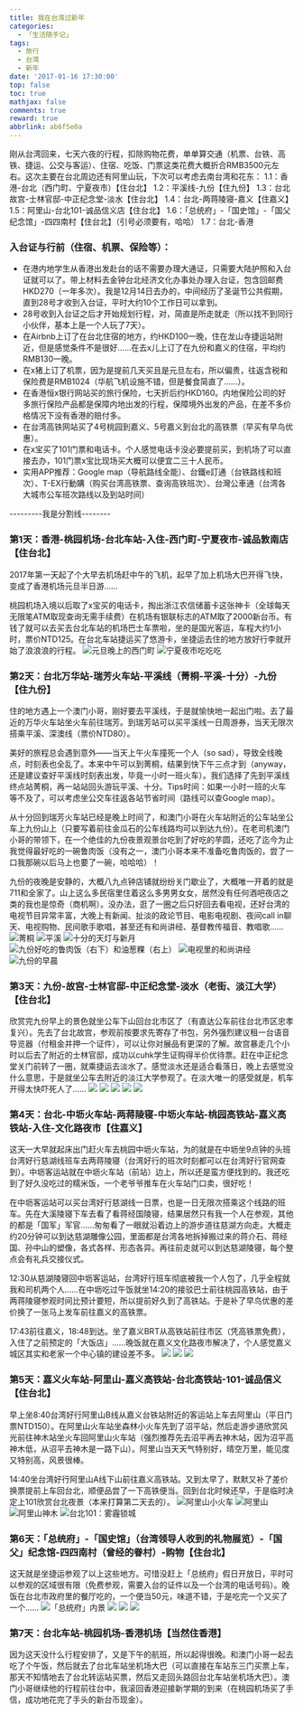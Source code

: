 ```yaml
---
title: 我在台湾过新年
categories:
  - 「生活随手记」
tags:
  - 旅行
  - 台湾
  - 新年
date: '2017-01-16 17:30:00'
top: false
toc: true
mathjax: false
comments: true
reward: true
abbrlink: ab6f5e0a
---
```

刚从台湾回来，七天六夜的行程，扣除购物花费，单单算交通（机票、台铁、高铁、捷运、公交与客运）、住宿、吃饭、门票这类花费大概折合RMB3500元左右。这次主要在台北周边还有阿里山玩，下次可以考虑去南台湾和花东：
1.1：香港-台北（西门町、宁夏夜市）【住台北】
1.2：平溪线-九份【住九份】
1.3：台北故宫-士林官邸-中正纪念堂-淡水【住台北】<!-- more -->
1.4：台北-两蒋陵寝-嘉义【住嘉义】
1.5：阿里山-台北101-诚品信义店【住台北】
1.6：「总统府」-「国史馆」-「国父纪念馆」-四四南村【住台北】（引号必须要有，哈哈）
1.7：台北-香港

### 入台证与行前（住宿、机票、保险等）：

- 在港内地学生从香港出发赴台的话不需要办理大通证，只需要大陆护照和入台证就可以了。带上材料去金钟台北经济文化办事处办理入台证，包含回邮费HKD270（一年多次）。我是12月14日去办的，中间经历了圣诞节公共假期，直到28号才收到入台证，平时大约10个工作日可以拿到。
- 28号收到入台证之后才开始规划行程，对，简直是所走就走（所以找不到同行小伙伴，基本上是一个人玩了7天）。
- 在Airbnb上订了在台北住宿的地方，约HKD100一晚，住在龙山寺捷运站附近，但是感觉条件不是很好……在去x儿上订了在九份和嘉义的住宿，平均约RMB130一晚。
- 在x猪上订了机票，因为是提前几天买且是元旦左右，所以偏贵，往返含税和保险费是RMB1024（华航飞机设施不错，但是餐食简直了……）。
- 在香港恒x银行网站买的旅行保险，七天折后约HKD160。内地保险公司的好多旅行保险产品都是保障内地出发的行程，保障境外出发的产品，在差不多价格情况下没有香港的赔付多。
- 在台湾高铁网站买了4号桃园到嘉义、5号嘉义到台北的高铁票（早买有早鸟优惠）。
- 在x宝买了101门票和电话卡。个人感觉电话卡没必要提前买，到机场了可以直接去办，101门票x宝比现场买大概可以便宜二三十人民币。
- 实用APP推荐：Google map（导航路线全能）、台鐵e訂通（台铁路线和班次）、T-EX行動購（购买台湾高铁票、查询高铁班次）、台灣公車通（台湾各大城市公车班次路线以及到站时间）

---------我是分割线--------

### 第1天：香港-桃园机场-台北车站-入住-西门町-宁夏夜市-诚品敦南店【住台北】

2017年第一天起了个大早去机场赶中午的飞机，起早了加上机场大巴开得飞快，变成了香港机场元旦半日游……

桃园机场入境以后取了x宝买的电话卡，掏出浙江农信储蓄卡这张神卡（全球每天无限笔ATM取现查询无需手续费）在机场有银联标志的ATM取了2000新台币。有钱了就可以去买去台北车站的机场巴士车票啦，坐的是国光客运，车程大约1小时，票价NTD125。在台北车站捷运买了悠游卡，坐捷运去住的地方放好行李就开始了浪浪浪的行程。
![](/cloud/posts/2017/20170116/pic_1.jpg "元旦晚上的西门町")
![](/cloud/posts/2017/20170116/pic_2.jpg "宁夏夜市吃吃吃")

### 第2天：台北万华站-瑞芳火车站-平溪线（菁桐-平溪-十分）-九份【住九份】

住的地方遇上一个澳门小哥，刚好要去平溪线，于是就愉快地一起出门啦。去了最近的万华火车站坐火车前往瑞芳。到瑞芳站可以买平溪线一日周游券，当天无限次搭乘平溪、深澳线（票价NTD80）。

美好的旅程总会遇到意外——当天上午火车撞死一个人（so sad），导致全线晚点，时刻表也全乱了。本来中午可以到菁桐，结果到快下午三点才到（anyway，还是建议查好平溪线时刻表出发，毕竟一小时一班火车）。我们选择了先到平溪线终点站菁桐，再一站站回头游玩平溪、十分。Tips时间：如果一小时一班的火车等不及了，可以考虑坐公交车往返各站节省时间（路线可以查Google map）。

从十分回到瑞芳火车站已经是晚上时间了，和澳门小哥在火车站附近的公车站坐公车上九份山上（只要写着前往金瓜石的公车线路均可以到达九份）。在老司机澳门小哥的带领下，在一个绝佳的九份夜景观景台吃到了好吃的芋圆，还吃了迄今为止我觉得最好吃的一碗鲁肉饭（没有之一，澳门小哥本来不准备吃鲁肉饭的，尝了一口我那碗以后马上也要了一碗，哈哈哈）！

九份的夜晚是安静的，大概八九点钟店铺就纷纷关门歇业了，大概唯一开着的就是711和全家了。山上这么多民宿里住着这么多男男女女，居然没有任何酒吧夜店之类的我也是惊奇（商机啊）。没办法，逛了一圈之后只好回去看电视，还好台湾的电视节目异常丰富，大晚上有新闻、扯淡的政论节目、电影电视剧、夜间call in聊天、电视购物、民间歌手歌唱，甚至还有和尚讲经、基督教传福音、教唱歌……
![](/cloud/posts/2017/20170116/pic_3.jpg "菁桐")
![](/cloud/posts/2017/20170116/pic_4.jpg "平溪")
![](/cloud/posts/2017/20170116/pic_5.jpg "十分的天灯与新月")
![](/cloud/posts/2017/20170116/pic_6.jpg "九份好吃的鲁肉饭（右下）和油葱粿（右上）")
![](/cloud/posts/2017/20170116/pic_7.jpg "电视里的和尚讲经")
![](/cloud/posts/2017/20170116/pic_8.jpg "九份的早晨")

### 第3天：九份-故宫-士林官邸-中正纪念堂-淡水（老街、淡江大学）【住台北】

欣赏完九份早上的景色就坐公车下山回台北市区了（有直达公车前往台北市区忠孝复兴）。先去了台北故宫，参观前按要求先寄存了书包，另外强烈建议租一台语音导览器（付租金并押一个证件），可以让你对展品有更深的了解。故宫暴走几个小时以后去了附近的士林官邸，成功以cuhk学生证购得半价优待票。赶在中正纪念堂关门前转了一圈，就乘捷运去淡水了。感觉淡水还是适合看落日，晚上去感觉没什么意思，于是就坐公车去附近的淡江大学参观了。在淡大唯一的感受就是，机车开得太快吓死人了……
![](/cloud/posts/2017/20170116/pic_9.jpg)
![](/cloud/posts/2017/20170116/pic_10.jpg)
![](/cloud/posts/2017/20170116/pic_11.jpg)
![](/cloud/posts/2017/20170116/pic_12.jpg)
![](/cloud/posts/2017/20170116/pic_13.jpg)

### 第4天：台北-中坜火车站-两蒋陵寝-中坜火车站-桃园高铁站-嘉义高铁站-入住-文化路夜市【住嘉义】

这天一大早就起床出门赶火车去桃园中坜火车站，为的就是在中坜坐9点钟的头班台湾好行慈湖线班车去两蒋陵寝（台湾好行的班次时刻都可以在台湾好行官网查到）。中坜客运站就在中坜火车站（前站）边上，所以还是蛮方便找到的。我还吃到了好久没吃过的糯米饭，一个老爷爷推车在火车站门口卖，很好吃！

在中坜客运站可以买台湾好行慈湖线一日票，也是一日无限次搭乘这个线路的班车。先在大溪陵寝下车去看了看蒋经国陵寝，结果居然只有我一个人在参观，其他的都是「国军」军官……匆匆看了一眼就沿着边上的游步道往慈湖方向走。大概走约20分钟可以到达慈湖雕像公园，里面都是台湾各地拆掉搬过来的蒋介石、蒋经国、孙中山的塑像，各式各样、形态各异。再往前走就可以到达慈湖陵寝，每个整点会有礼兵交接仪式。

12:30从慈湖陵寝回中坜客运站，台湾好行班车彻底被我一个人包了，几乎全程就我和司机两个人……在中坜吃过午饭就坐14:20的接驳巴士前往桃园高铁站，由于两蒋陵寝参观时间比预计要短，所以提前好久到了高铁站。于是补了早鸟优惠的差价换了一张马上发车前往嘉义的高铁票。

17:43前往嘉义，18:48到达。坐了嘉义BRT从高铁站前往市区（凭高铁票免费），入住了之前预定的「大饭店」……晚饭就在嘉义文化路夜市解决了，个人感觉嘉义城区其实和老家一个中心镇的建设差不多。
![](/cloud/posts/2017/20170116/pic_14.jpg)
![](/cloud/posts/2017/20170116/pic_15.jpg)
![](/cloud/posts/2017/20170116/pic_16.jpg)

### 第5天：嘉义火车站-阿里山-嘉义高铁站-台北高铁站-101-诚品信义【住台北】

早上坐8:40台湾好行阿里山B线从嘉义台铁站附近的客运站上车去阿里山（平日门票NTD150）。在阿里山火车站坐森林小火车先到了沼平站，然后走游步道欣赏风光前往神木站坐火车回阿里山火车站（强烈推荐先去沼平再去神木站，因为沼平高神木低，从沼平去神木是一路下山）。阿里山当天天气特别好，晴空万里，能见度又特别高，风景很棒。

14:40坐台湾好行阿里山A线下山前往嘉义高铁站。又到太早了，默默又补了差价换票提前上车回台北，顺便品尝了一下高铁便当。回到台北时候还早，于是临时决定上101欣赏台北夜景（本来打算第二天去的）。
![](/cloud/posts/2017/20170116/pic_17.jpg "阿里山小火车")
![](/cloud/posts/2017/20170116/pic_18.jpg "阿里山")
![](/cloud/posts/2017/20170116/pic_19.jpg "阿里山神木")
![](/cloud/posts/2017/20170116/pic_20.jpg "台北101：雾霾锁城")

### 第6天：「总统府」-「国史馆」（台湾领导人收到的礼物展览）-「国父」纪念馆-四四南村（曾经的眷村）-购物【住台北】

这天就是坐捷运参观了以上这些地方。可惜没赶上「总统府」假日开放日，平时可以参观的区域很有限（免费参观，需要入台的证件以及一个台湾的电话号码）。晚饭在台北市政府里的餐厅吃的，一个便当50元，味道不错，于是吃完一个又买了一个……
![](/cloud/posts/2017/20170116/pic_21.jpg "「总统府」内景")
![](/cloud/posts/2017/20170116/pic_22.jpg)
![](/cloud/posts/2017/20170116/pic_23.jpg)
![](/cloud/posts/2017/20170116/pic_24.jpg)

### 第7天：台北车站-桃园机场-香港机场【当然住香港】

因为这天没什么行程安排了，又是下午的航班，所以起得很晚。和澳门小哥一起去吃了个午饭，然后就去了台北车站坐机场大巴（可以直接在车站东三门买票上车，那天不知情地去了台北转运站买票，然后又走回头路回台北车站坐机场大巴）。澳门小哥继续他的行程前往台中，我滚回香港迎接新学期的到来（在桃园机场买了手信，成功地花完了手头的新台币现金）。
